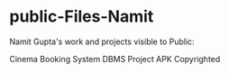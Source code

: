 # public-Files-Namit
Namit Gupta's work and projects visible to Public:

Cinema Booking System DBMS Project APK Copyrighted
